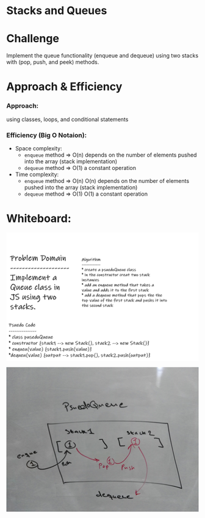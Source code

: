 # Stacks and Queues

# Challenge
Implement the queue functionality (enqueue and dequeue) using two stacks with (pop, push, and peek) methods.

# Approach & Efficiency
### Approach:

using classes, loops, and conditional statements

### Efficiency (Big O Notaion):

- Space complexity:
  - `enqueue` method => O(n) depends on the number of elements pushed into the array (stack implementation)
  - `dequeue` method => O(1) a constant operation
- Time complexity:
   - `enqueue` method => O(n) O(n) depends on the number of elements pushed into the array (stack implementation)
   - `dequeue` method => O(1) O(1) a constant operation

# Whiteboard:
![Problem - Algo - Psuedo](./assets/cc11-whiteboard.png)

![Visual](./assets/IMG_20200615_083813.jpg)
